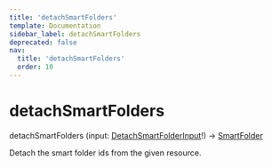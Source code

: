```yaml
---
title: 'detachSmartFolders'
template: Documentation
sidebar_label: detachSmartFolders
deprecated: false
nav:
  title: 'detachSmartFolders'
  order: 10
---
```


# detachSmartFolders

<div className="pb-4 font-roboto-slab text-lg"><span className="font-bold">detachSmartFolders</span> <span style={{'fontWeight':400,'fontSize':'0.85em'}}>(input: <a href="/guardrails/docs/reference/graphql/input/DetachSmartFolderInput">DetachSmartFolderInput</a>!) &rarr; <a href="/guardrails/docs/reference/graphql/object/SmartFolder">SmartFolder</a></span>
</div>



Detach the smart folder ids from the given resource.